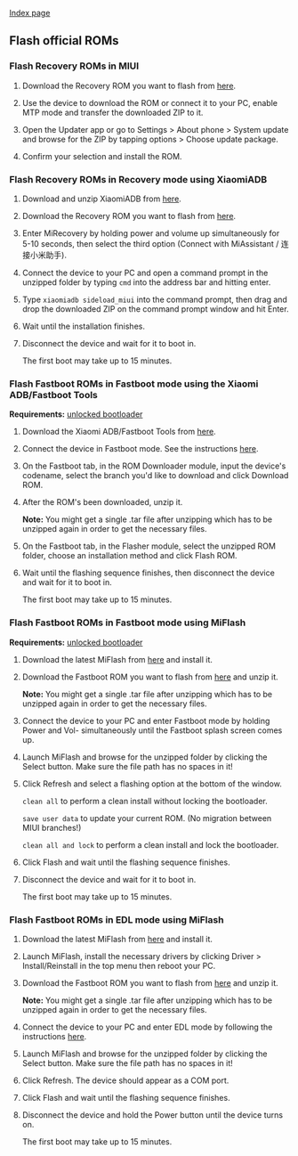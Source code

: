 [Index page](../)

## Flash official ROMs

### Flash Recovery ROMs in MIUI

1. Download the Recovery ROM you want to flash from [here](https://xiaomifirmwareupdater.com/miui/).

2. Use the device to download the ROM or connect it to your PC, enable MTP mode and transfer the downloaded ZIP to it.

3. Open the Updater app or go to Settings > About phone > System update and browse for the ZIP by tapping options > Choose update package.

4. Confirm your selection and install the ROM.

### Flash Recovery ROMs in Recovery mode using XiaomiADB

1. Download and unzip XiaomiADB from [here](Tools_for_Xiaomi_devices.md).

2. Download the Recovery ROM you want to flash from [here](https://xiaomifirmwareupdater.com/miui/).

3. Enter MiRecovery by holding power and volume up simultaneously for 5-10 seconds, then select the third option (Connect with MiAssistant / 连接小米助手).

4. Connect the device to your PC and open a command prompt in the unzipped folder by typing `cmd` into the address bar and hitting enter.

5. Type `xiaomiadb sideload_miui` into the command prompt, then drag and drop the downloaded ZIP on the command prompt window and hit Enter.

6. Wait until the installation finishes.

7. Disconnect the device and wait for it to boot in.

    The first boot may take up to 15 minutes.

### Flash Fastboot ROMs in Fastboot mode using the Xiaomi ADB/Fastboot Tools

**Requirements:** [unlocked bootloader](Unlock_the_bootloader.md)

1. Download the Xiaomi ADB/Fastboot Tools from [here](Tools_for_Xiaomi_devices.md).

2. Connect the device in Fastboot mode. See the instructions [here](https://szaki.github.io/XiaomiADBFastbootTools/).

3. On the Fastboot tab, in the ROM Downloader module, input the device's codename, select the branch you'd like to download and click Download ROM.

4. After the ROM's been downloaded, unzip it.

    **Note:** You might get a single .tar file after unzipping which has to be unzipped again in order to get the necessary files.

5. On the Fastboot tab, in the Flasher module, select the unzipped ROM folder, choose an installation method and click Flash ROM.

6. Wait until the flashing sequence finishes, then disconnect the device and wait for it to boot in.

    The first boot may take up to 15 minutes.

### Flash Fastboot ROMs in Fastboot mode using MiFlash

**Requirements:** [unlocked bootloader](Unlock_the_bootloader.md)

1. Download the latest MiFlash from [here](Tools_for_Xiaomi_devices.md) and install it.

2. Download the Fastboot ROM you want to flash from [here](https://xiaomifirmwareupdater.com/miui/) and unzip it.

    **Note:** You might get a single .tar file after unzipping which has to be unzipped again in order to get the necessary files.

3. Connect the device to your PC and enter Fastboot mode by holding Power and Vol- simultaneously until the Fastboot splash screen comes up.

4. Launch MiFlash and browse for the unzipped folder by clicking the Select button. Make sure the file path has no spaces in it! 

5. Click Refresh and select a flashing option at the bottom of the window.

    `clean all` to perform a clean install without locking the bootloader.

    `save user data` to update your current ROM. (No migration between MIUI branches!)

    `clean all and lock` to perform a clean install and lock the bootloader.

6. Click Flash and wait until the flashing sequence finishes.

7. Disconnect the device and wait for it to boot in.

    The first boot may take up to 15 minutes.

### Flash Fastboot ROMs in EDL mode using MiFlash

1. Download the latest MiFlash from [here](Tools_for_Xiaomi_devices.md) and install it.

2. Launch MiFlash, install the necessary drivers by clicking Driver > Install/Reinstall in the top menu then reboot your PC.

3. Download the Fastboot ROM you want to flash from [here](https://xiaomifirmwareupdater.com/miui/) and unzip it.

    **Note:** You might get a single .tar file after unzipping which has to be unzipped again in order to get the necessary files.

4. Connect the device to your PC and enter EDL mode by following the instructions [here](Access_EDL_mode.md).

5. Launch MiFlash and browse for the unzipped folder by clicking the Select button. Make sure the file path has no spaces in it! 

6. Click Refresh. The device should appear as a COM port.

7. Click Flash and wait until the flashing sequence finishes.

8. Disconnect the device and hold the Power button until the device turns on.

    The first boot may take up to 15 minutes.